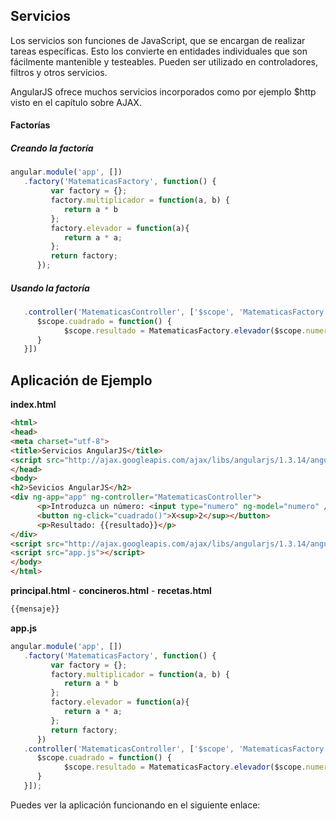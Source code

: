 ## Servicios ##

Los servicios son funciones de JavaScript, que se encargan de realizar tareas específicas. Esto los convierte en entidades individuales que son fácilmente mantenible y testeables. Pueden ser utilizado en controladores, filtros y otros servicios. 

AngularJS ofrece muchos servicios incorporados como por ejemplo $http visto en el capítulo sobre AJAX.

#### Factorías

##### Creando la factoría

```JAVASCRIPT
angular.module('app', [])
   .factory('MatematicasFactory', function() {     
         var factory = {};  
         factory.multiplicador = function(a, b) {
            return a * b 
         };
         factory.elevador = function(a){
            return a * a;
         };
         return factory;
      });
```

##### Usando la factoría

```JAVASCRIPT
   .controller('MatematicasController', ['$scope', 'MatematicasFactory' ,function($scope, MatematicasFactory) {
      $scope.cuadrado = function() {
            $scope.resultado = MatematicasFactory.elevador($scope.numero);
      }
   }])
```



## Aplicación de Ejemplo ##


**index.html**

```HTML
<html>
<head>
<meta charset="utf-8"> 
<title>Servicios AngularJS</title>
<script src="http://ajax.googleapis.com/ajax/libs/angularjs/1.3.14/angular.min.js"></script>
</head>
<body>
<h2>Sevicios AngularJS</h2>
<div ng-app="app" ng-controller="MatematicasController">
      <p>Introduzca un número: <input type="numero" ng-model="numero" />
      <button ng-click="cuadrado()">X<sup>2</sup></button>
      <p>Resultado: {{resultado}}</p>
</div>
<script src="http://ajax.googleapis.com/ajax/libs/angularjs/1.3.14/angular-route.js"></script>
<script src="app.js"></script>
</body>
</html>
```

**principal.html** - **concineros.html** - **recetas.html**

```HTML
{{mensaje}}
```

**app.js**

```JAVASCRIPT
angular.module('app', [])
   .factory('MatematicasFactory', function() {     
         var factory = {};  
         factory.multiplicador = function(a, b) {
            return a * b 
         };
         factory.elevador = function(a){
            return a * a;
         };
         return factory;
      })
   .controller('MatematicasController', ['$scope', 'MatematicasFactory' ,function($scope, MatematicasFactory) {
      $scope.cuadrado = function() {
            $scope.resultado = MatematicasFactory.elevador($scope.numero);
      }
   }]);

```
Puedes ver la aplicación funcionando en el siguiente enlace:
[]()
